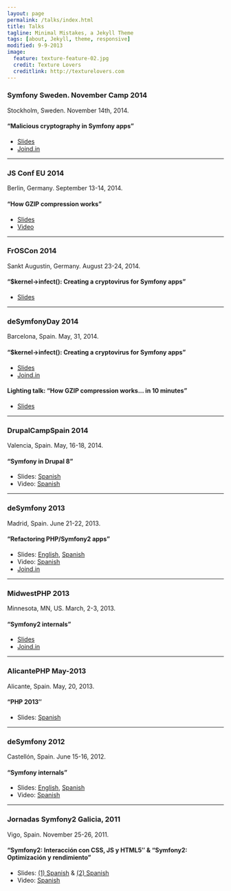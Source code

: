```yaml
---
layout: page
permalink: /talks/index.html
title: Talks
tagline: Minimal Mistakes, a Jekyll Theme
tags: [about, Jekyll, theme, responsive]
modified: 9-9-2013
image:
  feature: texture-feature-02.jpg
  credit: Texture Lovers
  creditlink: http://texturelovers.com
---
```



### Symfony Sweden. November Camp 2014

Stockholm, Sweden. November 14th, 2014.

#### “Malicious cryptography in Symfony apps”

- [Slides](http://www.slideshare.net/raulfraile/kernelinfect-creating-a-cryptovirus-for-symfony2-apps)
- [Joind.in](https://joind.in/talk/view/12539)

***

### JS Conf EU 2014

Berlin, Germany. September 13-14, 2014.

#### “How GZIP compression works”

- [Slides](http://www.slideshare.net/raulfraile/how-gzip-compression-works-js-conf-eu-2014)
- [Video](https://www.youtube.com/watch?v=wLx5OGxOYUc)

***

### FrOSCon 2014

Sankt Augustin, Germany. August 23-24, 2014.

#### “$kernel->infect(): Creating a cryptovirus for Symfony apps”

- [Slides](http://www.slideshare.net/raulfraile/kernelinfect-creating-a-cryptovirus-for-symfony2-apps)

***

### deSymfonyDay 2014

Barcelona, Spain. May, 31, 2014.

#### “$kernel->infect(): Creating a cryptovirus for Symfony apps”

- [Slides](http://www.slideshare.net/raulfraile/kernelinfect-creating-a-cryptovirus-for-symfony2-apps)
- [Joind.in](https://joind.in/talk/view/11356)

#### Lighting talk: “How GZIP compression works... in 10 minutes”

- [Slides](http://www.slideshare.net/raulfraile/how-gzip-works-in-10-minutes)

***

### DrupalCampSpain 2014

Valencia, Spain. May, 16-18, 2014.

#### “Symfony in Drupal 8”

- Slides: [Spanish](http://www.slideshare.net/raulfraile/symfony-en-drupal-8-drupalcamp-spain)
- Video: [Spanish](http://vimeo.com/98201836)

***

### deSymfony 2013

Madrid, Spain. June 21-22, 2013.

#### “Refactoring PHP/Symfony2 apps”

- Slides: [English](http://www.slideshare.net/raulfraile/refactoring-desymfony-english), [Spanish](http://www.slideshare.net/raulfraile/refactoring-desymfony)
- Video: [Spanish](http://www.youtube.com/watch?v=uWislUx-Ho0)
- [Joind.in](https://joind.in/talk/view/8835)

***

### MidwestPHP 2013

Minnesota, MN, US. March, 2-3, 2013.

#### “Symfony2 internals”

- [Slides](http://www.slideshare.net/raulfraile/midwestphp-symfony2-internals)
- [Joind.in](https://joind.in/talk/view/8225)

***

### AlicantePHP May-2013

Alicante, Spain. May, 20, 2013.

#### “PHP 2013″

- Slides: [Spanish](http://www.slideshare.net/alicantePHP/php-2013-21545454)

***

### deSymfony 2012

Castellón, Spain. June 15-16, 2012.

#### “Symfony internals”

- Slides: [English](http://www.slideshare.net/raulfraile/symfony-internals-english), [Spanish](http://www.slideshare.net/raulfraile/desymfony-2012-symfony-internal)
- Video: [Spanish](http://www.youtube.com/watch?v=D-871K44Ils)

***

### Jornadas Symfony2 Galicia, 2011

Vigo, Spain. November 25-26, 2011.

#### “Symfony2: Interacción con CSS, JS y HTML5″ & “Symfony2: Optimización y rendimiento”

- Slides: [(1) Spanish](http://www.slideshare.net/raulfraile/symfony2-interaccin-con-css-js-y-html5) & [(2) Spanish](http://www.slideshare.net/raulfraile/symfony2-optimizacin-y-rendimiento)
- Video: [Spanish](http://www.youtube.com/watch?v=D8D0DwPLiRU)